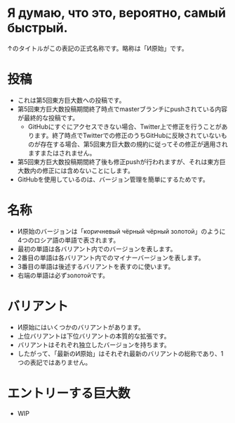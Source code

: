 # Я думаю, что это, вероятно, самый быстрый.
↑のタイトルがこの表記の正式名称です。略称は「И原始」です。

# 投稿
* これは第5回東方巨大数への投稿です。
* 第5回東方巨大数投稿期間終了時点でmasterブランチにpushされている内容が最終的な投稿です。
  * GitHubにすぐにアクセスできない場合、Twitter上で修正を行うことがあります。終了時点でTwitterでの修正のうちGitHubに反映されていないものが存在する場合、第5回東方巨大数の規約に従ってその修正が適用されますまたはされません。
* 第5回東方巨大数投稿期間終了後も修正pushが行われますが、それは東方巨大数内の修正には含めないことにします。
* GitHubを使用しているのは、バージョン管理を簡単にするためです。

# 名称
* И原始のバージョンは「коричневый чёрный чёрный золотой」のように4つのロシア語の単語で表されます。
* 最初の単語は各バリアント内でのバージョンを表します。
* 2番目の単語は各バリアント内でのマイナーバージョンを表します。
* 3番目の単語は後述するバリアントを表すのに使います。
* 右端の単語は必ずзолотойです。

# バリアント
* И原始にはいくつかのバリアントがあります。
* 上位バリアントは下位バリアントの本質的な拡張です。
* バリアントはそれぞれ独立したバージョンを持ちます。
* したがって、「最新のИ原始」はそれぞれ最新のバリアントの総称であり、1つの表記ではありません。

# エントリーする巨大数
* WIP
